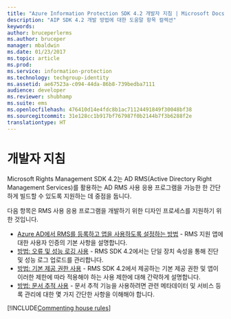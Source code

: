 ```yaml
---
title: "Azure Information Protection SDK 4.2 개발자 지침 | Microsoft Docs"
description: "AIP SDK 4.2 개발 방법에 대한 도움말 항목 컬렉션"
keywords: 
author: bruceperlerms
ms.author: bruceper
manager: mbaldwin
ms.date: 01/23/2017
ms.topic: article
ms.prod: 
ms.service: information-protection
ms.technology: techgroup-identity
ms.assetid: ae67523a-c094-44da-86b8-739bedba7111
audience: developer
ms.reviewer: shubhamp
ms.suite: ems
ms.openlocfilehash: 476410d14e4fdc8b1ac71124491849f30048bf38
ms.sourcegitcommit: 31e128cc1b917bf767987f0b2144b7f3b6288f2e
translationtype: HT
---
```

# <a name="developer-guidance"></a>개발자 지침
Microsoft Rights Management SDK 4.2는 AD RMS(Active Directory Right Management Services)를 활용하는 AD RMS 사용 응용 프로그램을 가능한 한 간단하게 빌드할 수 있도록 지원하는 데 중점을 둡니다.

다음 항목은 RMS 사용 응용 프로그램을 개발하기 위한 디자인 프로세스를 지원하기 위한 것입니다.

- [Azure AD에서 RMS를 등록하고 앱을 사용하도록 설정하는 방법](authentication-integration.md) - RMS 지원 앱에 대한 사용자 인증의 기본 사항을 설명합니다.
- [방법: 오류 및 성능 로깅 사용](enabling-logging.md) - RMS SDK 4.2에서는 단일 장치 속성을 통해 진단 및 성능 로그 업로드를 관리합니다.
- [방법: 기본 제공 권한 사용](built-in-rights-usage-restriction-reference.md) - RMS SDK 4.2에서 제공하는 기본 제공 권한 및 앱이 이러한 제한에 따라 적용해야 하는 사용 제한에 대해 간략하게 설명합니다.
- [방법: 문서 추적 사용](how-to-use-document-tracking.md) - 문서 추적 기능을 사용하려면 관련 메타데이터 및 서비스 등록 관리에 대한 몇 가지 간단한 사항을 이해해야 합니다.

[!INCLUDE[Commenting house rules](../includes/houserules.md)]